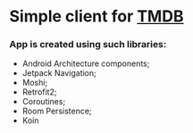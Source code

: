 # Simple client for [TMDB](https://www.themoviedb.org/)
### App is created using such libraries:
- Android Architecture components;
- Jetpack Navigation;
- Moshi;
- Retrofit2;
- Coroutines;
- Room Persistence;
- Koin
